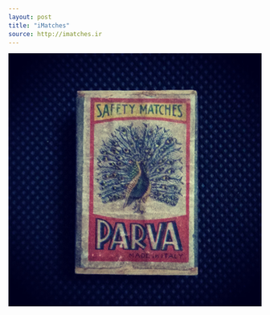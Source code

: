 ```yaml
---
layout: post
title: "iMatches"
source: http://imatches.ir
---
```


<img src="../assets/img/matches/matches-25.jpg">
